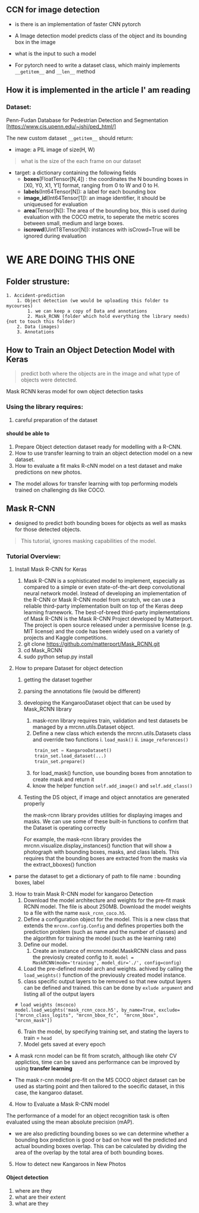 ## CCN for image detection

* is there is an implementation of faster CNN pytorch

* A Image detection model predicts class of the object and its bounding box in the image

* what is the input to such a model

* For pytorch need to write a dataset class, which mainly implements `__getitem__` and `__len__` method


## How it is implemented in the article I' am reading

### Dataset:
Penn-Fudan Database for Pedestrian Detection and Segmentation
[https://www.cis.upenn.edu/~jshi/ped_html/]

The new custom dataset `__getitem__` should return:
* image: a PIL image of size(H, W)
> what is the size of the each frame on our dataset
* target: a dictionary containing the following fields
	* __boxes__(FloatTensor[N,4]) : the coordinates the N bounding boxes in [X0, Y0, X1, Y1] format, ranging from 0 to W and 0 to H.
	* __labels__(Int64Tensor[N]): a label for each bounding box
	* __image_id__(Int64Tensor[1]): an image identifier, it should be uniqueused for evaluation
	* __area__(Tensor[N]): The area of the bounding box, this is used during evaluation with the COCO metrix, to seperate the metric scores between small, medium and large boxes. 
	* __iscrowd__(UintT8Tensor[N]): instances with isCrowd=True will be ignored during evaluation



# WE ARE DOING THIS ONE

## Folder strusture: 
	1. Accident-prediction
		1. Object detection (we would be uploading this folder to mycourses)
			1. we can keep a copy of Data and annotations 
			2. Mask_RCNN (folder which hold everything the library needs) {not to touch this folder)
		2. Data (images)
		3. Annotations
		
## How to Train an Object Detection Model with Keras
> predict both where the objects are in the image and what  type of objects were detected.

Mask RCNN keras model for own object detection tasks
### Using the library requires:
1. careful preparation of the dataset


#### should be able to
1. Prepare Object detection dataset ready for modelling with a R-CNN.
2. How to use transfer learning to train an object detection model on a new dataset.
3. How to evaluate a fit maks R-cNN model on a test dataset and make predictions on new photos.

* The model allows for transfer learning with top performing models trained on challenging ds like COCO.
## Mask R-CNN
* designed to predict both bounding boxes for objects as well as masks for those detected objects. 

> This tutorial, ignores masking capabilities of the model.

### Tutorial Overview:
1. Install Mask R-CNN for Keras
	1. Mask R-CNN is a sophisticated model to implement, especially as compared to a simple or even state-of-the-art deep convolutional neural network model. Instead of developing an implementation of the R-CNN or Mask R-CNN model from scratch, we can use a reliable third-party implementation built on top of the Keras deep learning framework. The best-of-breed third-party implementations of Mask R-CNN is the Mask R-CNN Project developed by Matterport. The project is open source released under a permissive license (e.g. MIT license) and the code has been widely used on a variety of projects and Kaggle competitions.
	2. git clone https://github.com/matterport/Mask_RCNN.git
	3. cd Mask_RCNN 
	4. sudo python setup.py install


2. How to prepare Dataset for object detection
	1. getting the dataset together
	2. parsing the annotations file (would be different)
	3. developing the KangarooDataset object that can be used by Mask_RCNN library
		1. mask-rcnn library requires train, validation and test datasets be managed by a mrcnn.utils.Dataset object.
		2. Define a new class which extends the mrcnn.utils.Datasets class and override two functions i. `load_mask()` ii. `image_references()`
		``` python
			train_set = KangarooDataset()
			train_set.load_dataset(...)
			train_set.prepare()
		```
		3. for load_mask() function, use bounding boxes from annotation to create mask and return it
		4. know the helper function `self.add_image()` and `self.add_class()`
	4. Testing the DS object, if image and object annotatios are generated properly

		the mask-rcnn library provides utilities for displaying images and masks. We can use some of these built-in functions to confirm that the Dataset is operating correctly

		For example, the mask-rcnn library provides the mrcnn.visualize.display_instances() function that will show a photograph with bounding boxes, masks, and class labels. This requires that the bounding boxes are extracted from the masks via the extract_bboxes() function


* parse the dataset to get  a dictionary of path to file name : bounding boxes, label

3. How to train Mask R-CNN model for kangaroo Detection 
	1. Download the model architecture and weights for the pre-fit mask RCNN model. The file is about 250MB. Download the model weights to a file with the name `mask_rcnn_coco.h5`.
	2. Define a configuration object for the model. This is a new class that extends the `mrcnn.config.Config` and defines properties both the prediction problem (such as name and the number of classes) and the algorithm for training the model (such as the learning rate)
	3. Define our model. 
		1. Create an instance of mrcnn.model.MaskRCNN class and pass the previosly created config to it.
		`model = MaskRCNN(mode='training', model_dir='./', config=config)`
	4. Load the pre-defined model arch and weights. achived by calling the `load_weights()` function of the previously created model instance.
	5. class specific output layers to be removed so that new output layers can be defined and trained. this can be done by `exlude argument` and listing all of the output layers 
	```
	# load weights (mscoco)
	model.load_weights('mask_rcnn_coco.h5', by_name=True, exclude=["mrcnn_class_logits", "mrcnn_bbox_fc",  "mrcnn_bbox", "mrcnn_mask"])
	```
	6. Train the model, by specifying training set, and stating the layers to train = `head`
	7. Model gets saved at every epoch 


* A mask rcnn model can be fit from scratch, although like otehr CV applictios, time can be saved ans performance can be improved by using __transfer learning__

* The mask r-cnn model pre-fit on the MS COCO object dataset can be used as starting point and then tailored to the soecific dataset, in this case, the kangaroo dataset.



4. How to Evaluate a Mask R-CNN model 

The performance of a model for an object recognition task is often evaluated using the mean absolute precision (mAP).

* we are also predicting bounding boxes so we can determine whether a bounding box prediction is good or bad on how well the predicted and actual bounding boxes overlap. This can be calculated by dividing the area of the overlap by the total area of both bounding boxes. 

5. How to detect new Kangaroos in New Photos

#### Object detection
1. where are they
2. what are their extent
3. what are they

